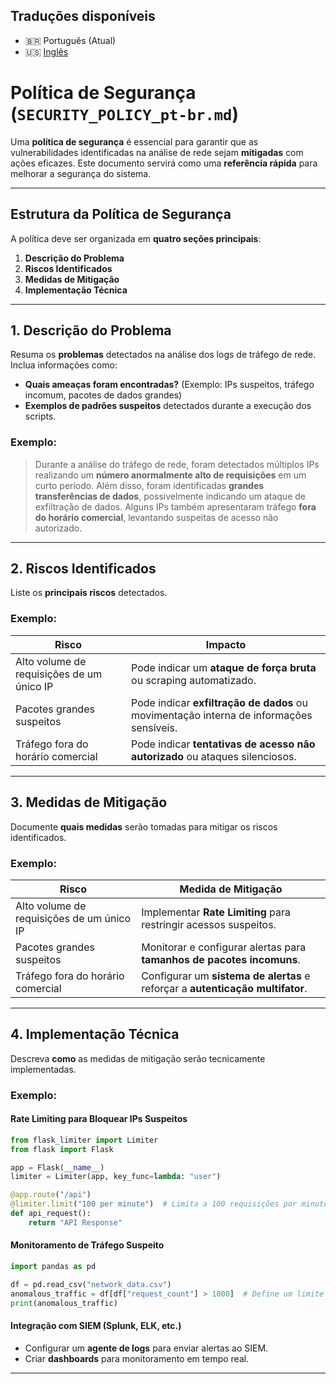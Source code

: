 
## Traduções disponíveis
- 🇧🇷 Português (Atual)
- 🇺🇸 [Inglês](SECURITY_POLICY.md)


# Política de Segurança (`SECURITY_POLICY_pt-br.md`)

Uma **política de segurança** é essencial para garantir que as vulnerabilidades identificadas na análise de rede sejam **mitigadas** com ações eficazes. Este documento servirá como uma **referência rápida** para melhorar a segurança do sistema.

---

## Estrutura da Política de Segurança

A política deve ser organizada em **quatro seções principais**:

1. **Descrição do Problema**  
2. **Riscos Identificados**  
3. **Medidas de Mitigação**  
4. **Implementação Técnica**  

---

## 1. Descrição do Problema

Resuma os **problemas** detectados na análise dos logs de tráfego de rede. Inclua informações como:
- **Quais ameaças foram encontradas?** (Exemplo: IPs suspeitos, tráfego incomum, pacotes de dados grandes)
- **Exemplos de padrões suspeitos** detectados durante a execução dos scripts.

### Exemplo:
> Durante a análise do tráfego de rede, foram detectados múltiplos IPs realizando um **número anormalmente alto de requisições** em um curto período. Além disso, foram identificadas **grandes transferências de dados**, possivelmente indicando um ataque de exfiltração de dados. Alguns IPs também apresentaram tráfego **fora do horário comercial**, levantando suspeitas de acesso não autorizado.

---

## 2. Riscos Identificados

Liste os **principais riscos** detectados.

### Exemplo:

| Risco | Impacto |
|------|------------|
| Alto volume de requisições de um único IP | Pode indicar um **ataque de força bruta** ou scraping automatizado. |
| Pacotes grandes suspeitos | Pode indicar **exfiltração de dados** ou movimentação interna de informações sensíveis. |
| Tráfego fora do horário comercial | Pode indicar **tentativas de acesso não autorizado** ou ataques silenciosos. |

---

## 3. Medidas de Mitigação

Documente **quais medidas** serão tomadas para mitigar os riscos identificados.

### Exemplo:

| Risco | Medida de Mitigação |
|------|------------|
| Alto volume de requisições de um único IP | Implementar **Rate Limiting** para restringir acessos suspeitos. |
| Pacotes grandes suspeitos | Monitorar e configurar alertas para **tamanhos de pacotes incomuns**. |
| Tráfego fora do horário comercial | Configurar um **sistema de alertas** e reforçar a **autenticação multifator**. |

---

## 4. Implementação Técnica

Descreva **como** as medidas de mitigação serão tecnicamente implementadas.

### Exemplo:

#### Rate Limiting para Bloquear IPs Suspeitos
```python
from flask_limiter import Limiter
from flask import Flask

app = Flask(__name__)
limiter = Limiter(app, key_func=lambda: "user")

@app.route("/api")
@limiter.limit("100 per minute")  # Limita a 100 requisições por minuto
def api_request():
    return "API Response"
```

#### Monitoramento de Tráfego Suspeito
```python
import pandas as pd

df = pd.read_csv("network_data.csv")
anomalous_traffic = df[df["request_count"] > 1000]  # Define um limite de requisições
print(anomalous_traffic)
```

#### Integração com SIEM (Splunk, ELK, etc.)
- Configurar um **agente de logs** para enviar alertas ao SIEM.
- Criar **dashboards** para monitoramento em tempo real.

---
